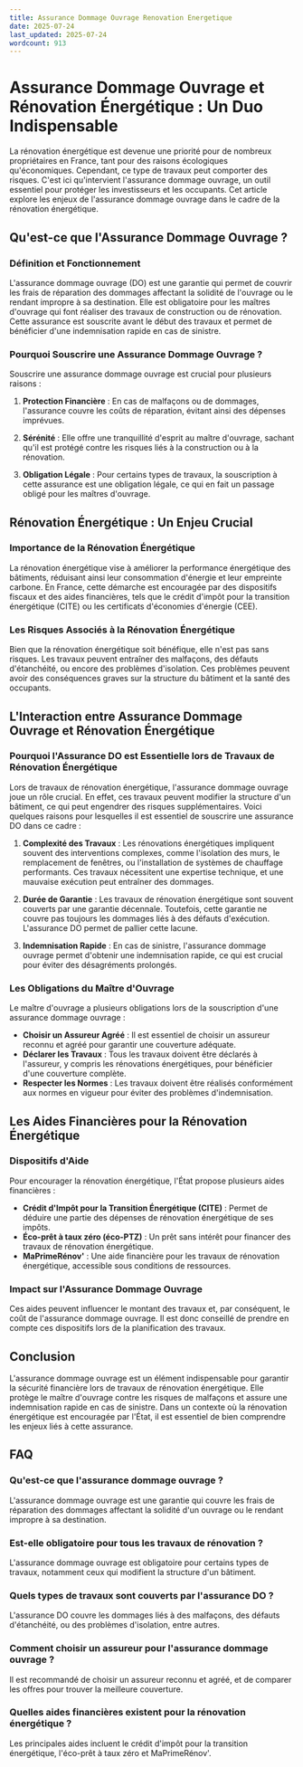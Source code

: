 ```yaml
---
title: Assurance Dommage Ouvrage Renovation Energetique
date: 2025-07-24
last_updated: 2025-07-24
wordcount: 913
---
```


# Assurance Dommage Ouvrage et Rénovation Énergétique : Un Duo Indispensable

La rénovation énergétique est devenue une priorité pour de nombreux propriétaires en France, tant pour des raisons écologiques qu'économiques. Cependant, ce type de travaux peut comporter des risques. C'est ici qu'intervient l'assurance dommage ouvrage, un outil essentiel pour protéger les investisseurs et les occupants. Cet article explore les enjeux de l'assurance dommage ouvrage dans le cadre de la rénovation énergétique.

## Qu'est-ce que l'Assurance Dommage Ouvrage ?

### Définition et Fonctionnement

L'assurance dommage ouvrage (DO) est une garantie qui permet de couvrir les frais de réparation des dommages affectant la solidité de l'ouvrage ou le rendant impropre à sa destination. Elle est obligatoire pour les maîtres d'ouvrage qui font réaliser des travaux de construction ou de rénovation. Cette assurance est souscrite avant le début des travaux et permet de bénéficier d'une indemnisation rapide en cas de sinistre.

### Pourquoi Souscrire une Assurance Dommage Ouvrage ?

Souscrire une assurance dommage ouvrage est crucial pour plusieurs raisons :

1. **Protection Financière** : En cas de malfaçons ou de dommages, l'assurance couvre les coûts de réparation, évitant ainsi des dépenses imprévues.
   
2. **Sérénité** : Elle offre une tranquillité d'esprit au maître d'ouvrage, sachant qu'il est protégé contre les risques liés à la construction ou à la rénovation.

3. **Obligation Légale** : Pour certains types de travaux, la souscription à cette assurance est une obligation légale, ce qui en fait un passage obligé pour les maîtres d'ouvrage.

## Rénovation Énergétique : Un Enjeu Crucial

### Importance de la Rénovation Énergétique

La rénovation énergétique vise à améliorer la performance énergétique des bâtiments, réduisant ainsi leur consommation d'énergie et leur empreinte carbone. En France, cette démarche est encouragée par des dispositifs fiscaux et des aides financières, tels que le crédit d'impôt pour la transition énergétique (CITE) ou les certificats d'économies d'énergie (CEE).

### Les Risques Associés à la Rénovation Énergétique

Bien que la rénovation énergétique soit bénéfique, elle n'est pas sans risques. Les travaux peuvent entraîner des malfaçons, des défauts d'étanchéité, ou encore des problèmes d'isolation. Ces problèmes peuvent avoir des conséquences graves sur la structure du bâtiment et la santé des occupants.

## L'Interaction entre Assurance Dommage Ouvrage et Rénovation Énergétique

### Pourquoi l'Assurance DO est Essentielle lors de Travaux de Rénovation Énergétique

Lors de travaux de rénovation énergétique, l'assurance dommage ouvrage joue un rôle crucial. En effet, ces travaux peuvent modifier la structure d'un bâtiment, ce qui peut engendrer des risques supplémentaires. Voici quelques raisons pour lesquelles il est essentiel de souscrire une assurance DO dans ce cadre :

1. **Complexité des Travaux** : Les rénovations énergétiques impliquent souvent des interventions complexes, comme l'isolation des murs, le remplacement de fenêtres, ou l'installation de systèmes de chauffage performants. Ces travaux nécessitent une expertise technique, et une mauvaise exécution peut entraîner des dommages.

2. **Durée de Garantie** : Les travaux de rénovation énergétique sont souvent couverts par une garantie décennale. Toutefois, cette garantie ne couvre pas toujours les dommages liés à des défauts d'exécution. L'assurance DO permet de pallier cette lacune.

3. **Indemnisation Rapide** : En cas de sinistre, l'assurance dommage ouvrage permet d'obtenir une indemnisation rapide, ce qui est crucial pour éviter des désagréments prolongés.

### Les Obligations du Maître d'Ouvrage

Le maître d'ouvrage a plusieurs obligations lors de la souscription d'une assurance dommage ouvrage :

- **Choisir un Assureur Agréé** : Il est essentiel de choisir un assureur reconnu et agréé pour garantir une couverture adéquate.
- **Déclarer les Travaux** : Tous les travaux doivent être déclarés à l'assureur, y compris les rénovations énergétiques, pour bénéficier d'une couverture complète.
- **Respecter les Normes** : Les travaux doivent être réalisés conformément aux normes en vigueur pour éviter des problèmes d'indemnisation.

## Les Aides Financières pour la Rénovation Énergétique

### Dispositifs d'Aide

Pour encourager la rénovation énergétique, l'État propose plusieurs aides financières :

- **Crédit d'Impôt pour la Transition Énergétique (CITE)** : Permet de déduire une partie des dépenses de rénovation énergétique de ses impôts.
- **Éco-prêt à taux zéro (éco-PTZ)** : Un prêt sans intérêt pour financer des travaux de rénovation énergétique.
- **MaPrimeRénov'** : Une aide financière pour les travaux de rénovation énergétique, accessible sous conditions de ressources.

### Impact sur l'Assurance Dommage Ouvrage

Ces aides peuvent influencer le montant des travaux et, par conséquent, le coût de l'assurance dommage ouvrage. Il est donc conseillé de prendre en compte ces dispositifs lors de la planification des travaux.

## Conclusion

L'assurance dommage ouvrage est un élément indispensable pour garantir la sécurité financière lors de travaux de rénovation énergétique. Elle protège le maître d'ouvrage contre les risques de malfaçons et assure une indemnisation rapide en cas de sinistre. Dans un contexte où la rénovation énergétique est encouragée par l'État, il est essentiel de bien comprendre les enjeux liés à cette assurance.

## FAQ

### Qu'est-ce que l'assurance dommage ouvrage ?

L'assurance dommage ouvrage est une garantie qui couvre les frais de réparation des dommages affectant la solidité d'un ouvrage ou le rendant impropre à sa destination.

### Est-elle obligatoire pour tous les travaux de rénovation ?

L'assurance dommage ouvrage est obligatoire pour certains types de travaux, notamment ceux qui modifient la structure d'un bâtiment.

### Quels types de travaux sont couverts par l'assurance DO ?

L'assurance DO couvre les dommages liés à des malfaçons, des défauts d'étanchéité, ou des problèmes d'isolation, entre autres.

### Comment choisir un assureur pour l'assurance dommage ouvrage ?

Il est recommandé de choisir un assureur reconnu et agréé, et de comparer les offres pour trouver la meilleure couverture.

### Quelles aides financières existent pour la rénovation énergétique ?

Les principales aides incluent le crédit d'impôt pour la transition énergétique, l'éco-prêt à taux zéro et MaPrimeRénov'.